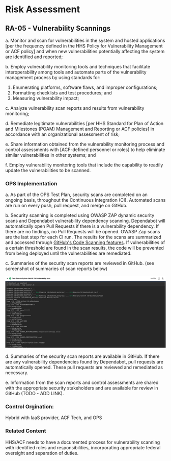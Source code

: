 # Risk Assessment
## RA-05 - Vulnerability Scannings

a. Monitor and scan for vulnerabilities in the system and hosted applications [per the frequency defined in the HHS Policy for Vulnerability Management or ACF policy] and when new vulnerabilities potentially affecting the system are identified and reported;

b. Employ vulnerability monitoring tools and techniques that facilitate interoperability among tools and automate parts of the vulnerability management process by using standards for:

1. Enumerating platforms, software flaws, and improper configurations;
2. Formatting checklists and test procedures; and
3. Measuring vulnerability impact;

c. Analyze vulnerability scan reports and results from vulnerability monitoring;

d. Remediate legitimate vulnerabilities [per HHS Standard for Plan of Action and Milestones (POAM) Management and Reporting or ACF policies] in accordance with an organizational assessment of risk;

e. Share information obtained from the vulnerability monitoring process and control assessments with [ACF-defined personnel or roles] to help eliminate similar vulnerabilities in other systems; and

f. Employ vulnerability monitoring tools that include the capability to readily update the vulnerabilities to be scanned.

### OPS Implementation

a. As part of the OPS Test Plan, security scans are completed on an ongoing basis, throughout the Continuous Integration (CI).  Automated scans are run on every push, pull request, and merge on GitHub.

b. Security scanning is completed using OWASP ZAP dynamic security scans and Dependabot vulnerability dependency scanning.  Dependabot will automatically open Pull Requests if there is a vulnerability dependency.  If there are no findings, no Pull Requests will be opened.  OWASP Zap scans are the last step for each CI run.  The results for the scans are summarized and accessed through [GitHub's Code Scanning features](https://github.com/HHS/OPRE-OPS/security/code-scanning).  If vulnerabilities of a certain threshold are found in the scan results, the code will be prevented from being deployed until the vulnerabilities are remediated.

c. Summaries of the security scan reports are reviewed in GitHub. (see screenshot of summaries of scan reports below)

![screenshot - Summaries of security scan reports](images/owasp.png)

d. Summaries of the security scan reports are available in GitHub.  If there are any vulnerability dependencies found by Dependabot, pull requests are automatically opened.  These pull requests are reviewed and remediated as necessary.

e. Information from the scan reports and control assessments are shared with the appropriate security stakeholders and are available for review in GitHub (TODO - ADD LINK).

### Control Orgination:

Hybrid with IaaS provider, ACF Tech, and OPS

### Related Content

HHS/ACF needs to have a documented process for vulnerability scanning with identified roles and responsibilities, incorporating appropriate federal oversight and separation of duties.
